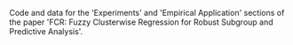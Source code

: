 Code and data for the 'Experiments' and 'Empirical Application' sections of the paper 'FCR: Fuzzy Clusterwise Regression for Robust Subgroup and Predictive Analysis'.
